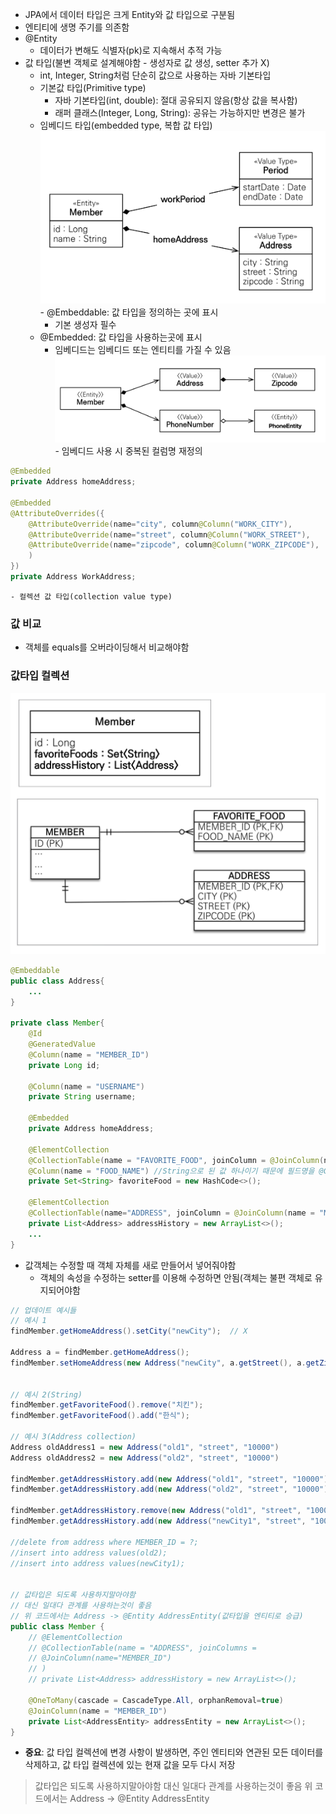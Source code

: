 - JPA에서 데이터 타입은 크게 Entity와 값 타입으로 구분됨
- 엔티티에 생명 주기를 의존함
- @Entity
	- 데이터가 변해도 식별자(pk)로 지속해서 추적 가능
- 값 타입(불변 객체로 설계해야함 - 생성자로 값 생성, setter 추가 X)
	- int, Integer, String처럼 단순히 값으로 사용하는 자바 기본타입
	- 기본값 타입(Primitive type)
		- 자바 기본타입(int, double): 절대 공유되지 않음(항상 값을 복사함)
		- 래퍼 클래스(Integer, Long, String): 공유는 가능하지만 변경은 불가
	- 임베디드 타입(embedded type, 복합 값 타입)
![](Users/navill/Documents/Obsidian%20Vault/Pasted%20image%2020231216010406.png)	- @Embeddable: 값 타입을 정의하는 곳에 표시
		- 기본 생성자 필수 
	- @Embedded: 값 타입을 사용하는곳에 표시
		- 임베디드는 임베디드 또는 엔티티를 가질 수 있음
![](Users/navill/Documents/Obsidian%20Vault/Pasted%20image%2020231216011905.png)	- 임베디드 사용 시 중복된 컬럼명 재정의

```java
@Embedded
private Address homeAddress;

@Embedded
@AttributeOverrides({
	@AttributeOverride(name="city", column@Column("WORK_CITY"),
	@AttributeOverride(name="street", column@Column("WORK_STREET"),
	@AttributeOverride(name="zipcode", column@Column("WORK_ZIPCODE"),
	)
})
private Address WorkAddress;
```

	- 컬렉션 값 타입(collection value type)


### 값 비교
- 객체를 equals를 오버라이딩해서 비교해야함

### 값타입 컬렉션
![](Users/navill/Documents/Obsidian%20Vault/Pasted%20image%2020231218175411.png)
```java
@Embeddable
public class Address{
	...
}

private class Member{
	@Id
	@GeneratedValue
	@Column(name = "MEMBER_ID")
	private Long id;

	@Column(name = "USERNAME")
	private String username;

	@Embedded
	private Address homeAddress;

	@ElementCollection
	@CollectionTable(name = "FAVORITE_FOOD", joinColumn = @JoinColumn(name = "MEMBER_ID"))
	@Column(name = "FOOD_NAME") //String으로 된 값 하나이기 때문에 필드명을 @Column으로 지정
	private Set<String> favoriteFood = new HashCode<>();

	@ElementCollection
	@CollectionTable(name="ADDRESS", joinColumn = @JoinColumn(name = "MEMBER_ID"))
	private List<Address> addressHistory = new ArrayList<>();
	...
}
```

- 값객체는 수정할 때 객체 자체를 새로 만들어서 넣어줘야함
	- 객체의 속성을 수정하는 setter를 이용해 수정하면 안됨(객체는 불편 객체로 유지되어야함
```java
// 업데이트 예시들
// 예시 1
findMember.getHomeAddress().setCity("newCity");  // X

Address a = findMember.getHomeAddress();
findMember.setHomeAddress(new Address("newCity", a.getStreet(), a.getZipCode()));  // O


// 예시 2(String)
findMember.getFavoriteFood().remove("치킨");
findMember.getFavoriteFood().add("한식");

// 예시 3(Address collection)
Address oldAddress1 = new Address("old1", "street", "10000")
Address oldAddress2 = new Address("old2", "street", "10000")

findMember.getAddressHistory.add(new Address("old1", "street", "10000"))
findMember.getAddressHistory.add(new Address("old2", "street", "10000"))

findMember.getAddressHistory.remove(new Address("old1", "street", "10000"))  //equals와 hasCode가 제대로 오버라이딩 되어있어야함
findMember.getAddressHistory.add(new Address("newCity1", "street", "10000"))

//delete from address where MEMBER_ID = ?;
//insert into address values(old2);
//insert into address values(newCity1);


// 값타입은 되도록 사용하지말아야함
// 대신 일대다 관계를 사용하는것이 좋음
// 위 코드에서는 Address -> @Entity AddressEntity(값타입을 엔티티로 승급)
public class Member {
	// @ElementCollection
	// @CollectionTable(name = "ADDRESS", joinColumns = 
	// @JoinColumn(name="MEMBER_ID")
	// )
	// private List<Address> addressHistory = new ArrayList<>();

	@OneToMany(cascade = CascadeType.All, orphanRemoval=true)
	@JoinColumn(name = "MEMBER_ID")
	private List<AddressEntity> addressEntity = new ArrayList<>();
}


```

- **중요**: 값 타입 컬렉션에 변경 사항이 발생하면, 주인 엔티티와 연관된 모든 데이터를 삭제하고, 값 타입 컬렉션에 있는 현재 값을 모두 다시 저장

>값타입은 되도록 사용하지말아야함
>대신 일대다 관계를 사용하는것이 좋음
>위 코드에서는 Address -> @Entity AddressEntity
>

